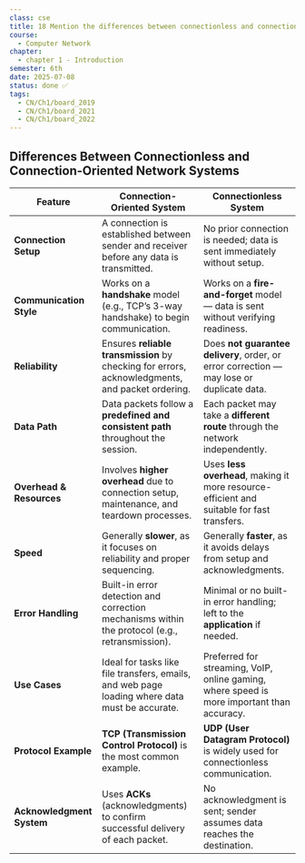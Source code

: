 ```yaml
---
class: cse
title: 18 Mention the differences between connectionless and connection oriented network system
course:
  - Computer Network
chapter:
  - chapter 1 - Introduction
semester: 6th
date: 2025-07-08
status: done ✅
tags:
  - CN/Ch1/board_2019
  - CN/Ch1/board_2021
  - CN/Ch1/board_2022
---
```


## Differences Between Connectionless and Connection-Oriented Network Systems

|**Feature**|**Connection-Oriented System**|**Connectionless System**|
|---|---|---|
|**Connection Setup**|A connection is established between sender and receiver before any data is transmitted.|No prior connection is needed; data is sent immediately without setup.|
|**Communication Style**|Works on a **handshake** model (e.g., TCP’s 3-way handshake) to begin communication.|Works on a **fire-and-forget** model — data is sent without verifying readiness.|
|**Reliability**|Ensures **reliable transmission** by checking for errors, acknowledgments, and packet ordering.|Does **not guarantee delivery**, order, or error correction — may lose or duplicate data.|
|**Data Path**|Data packets follow a **predefined and consistent path** throughout the session.|Each packet may take a **different route** through the network independently.|
|**Overhead & Resources**|Involves **higher overhead** due to connection setup, maintenance, and teardown processes.|Uses **less overhead**, making it more resource-efficient and suitable for fast transfers.|
|**Speed**|Generally **slower**, as it focuses on reliability and proper sequencing.|Generally **faster**, as it avoids delays from setup and acknowledgments.|
|**Error Handling**|Built-in error detection and correction mechanisms within the protocol (e.g., retransmission).|Minimal or no built-in error handling; left to the **application** if needed.|
|**Use Cases**|Ideal for tasks like file transfers, emails, and web page loading where data must be accurate.|Preferred for streaming, VoIP, online gaming, where speed is more important than accuracy.|
|**Protocol Example**|**TCP (Transmission Control Protocol)** is the most common example.|**UDP (User Datagram Protocol)** is widely used for connectionless communication.|
|**Acknowledgment System**|Uses **ACKs** (acknowledgments) to confirm successful delivery of each packet.|No acknowledgment is sent; sender assumes data reaches the destination.|